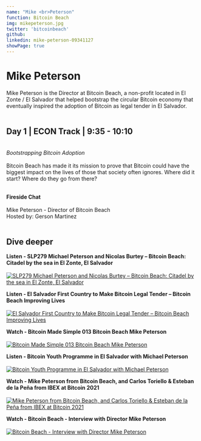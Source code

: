 ```yaml
---
name: "Mike <br>Peterson"
function: Bitcoin Beach
img: mikepeterson.jpg
twitter: 'bitcoinbeach'
github: 
linkedin: mike-peterson-09341127
showPage: true
---
```


# Mike Peterson
 
Mike Peterson is the Director at Bitcoin Beach, a non-profit located in El Zonte / El Salvador that helped bootstrap the circular Bitcoin economy that eventually inspired the adoption of Bitcoin as legal tender in El Salvador.
<br><br>

## Day 1 | ECON Track | 9:35 - 10:10
<br>
<i>Bootstrapping Bitcoin Adoption</i><br><br>
Bitcoin Beach has made it its mission to prove that Bitcoin could have the biggest impact on the lives of those that society often ignores. Where did it start? Where do they go from there?<br><br>

<b>Fireside Chat</b><br><br>
Mike Peterson - Director of Bitcoin Beach<br>
Hosted by: Gerson Martinez
<br><br>

## Dive deeper


<div class="grid grid-cols-1 md:grid-cols-2 gap-5">
<div class="p-3 my-2">

**Listen - SLP279 Michael Peterson and Nicolas Burtey – Bitcoin Beach: Citadel by the sea in El Zonte, El Salvador**  <br><br>
[![SLP279 Michael Peterson and Nicolas Burtey – Bitcoin Beach: Citadel by the sea in El Zonte, El Salvador](/content/livera_SLP279.png)](https://open.spotify.com/episode/6qFGnltKVFdH2kFiFNvKJ1/)
</div>

<div class="p-3 my-2">

**Listen - El Salvador First Country to Make Bitcoin Legal Tender – Bitcoin Beach Improving Lives** <br><br>
[ ![El Salvador First Country to Make Bitcoin Legal Tender – Bitcoin Beach Improving Lives](/content/anita_peterson.png)](https://bitcoinundco.com/en/elsalvador-bitcoinbeach/)
</div>

<div class="p-3 my-2">

**Watch - Bitcoin Made Simple 013 Bitcoin Beach Mike Peterson** <br><br>
[ ![Bitcoin Made Simple 013 Bitcoin Beach Mike Peterson](/content/mike_simple.png)](https://www.youtube.com/watch?v=B_ayt1idkP4/)
</div>

<div class="p-3 my-2">

**Listen - Bitcoin Youth Programme in El Salvador with Michael Peterson** <br><br>
[ ![Bitcoin Youth Programme in El Salvador with Michael Peterson](/content/mike_wbd.png)](https://www.whatbitcoindid.com/podcast/bitcoin-youth-programme-in-el-salvador-with-michael-peterson/)
</div>

<div class="p-3 my-2">

**Watch - Mike Peterson from Bitcoin Beach, and Carlos Toriello & Esteban de la Peña from IBEX at Bitcoin 2021** <br><br>
[ ![Mike Peterson from Bitcoin Beach, and Carlos Toriello & Esteban de la Peña from IBEX at Bitcoin 2021](/content/mike_swan.png)](https://www.youtube.com/watch?v=0jrOB16v2bU/)
</div>

<div class="p-3 my-2">

**Watch - Bitcoin Beach - Interview with Director Mike Peterson** <br><br>
[ ![Bitcoin Beach - Interview with Director Mike Peterson](/content/mike_full.png)](https://www.youtube.com/watch?v=UN7mujIRP-k/)
</div>

</div>

<br>


